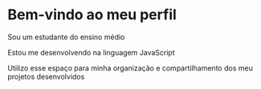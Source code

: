 # Bem-vindo ao meu perfil

Sou um estudante do ensino médio

Estou me desenvolvendo na linguagem JavaScript

Utilizo esse espaço para minha organização e compartilhamento dos meu projetos desenvolvidos

